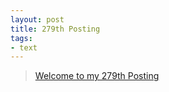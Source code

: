 ```yaml
---
layout: post
title: 279th Posting
tags: 
- text
---
```


> [Welcome to my 279th Posting](https://janghan-kor.tistory.com/1170)
